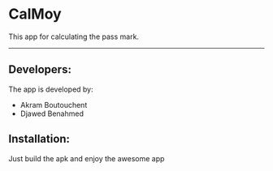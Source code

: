 # CalMoy

This app for calculating the pass mark.

---
## Developers:
The app is developed by:
- Akram Boutouchent
- Djawed Benahmed


## Installation:
Just build the apk and enjoy the awesome app
